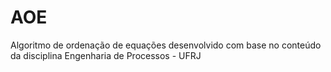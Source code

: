 # AOE
Algoritmo de ordenação de equações desenvolvido com base no conteúdo da disciplina Engenharia de Processos - UFRJ
